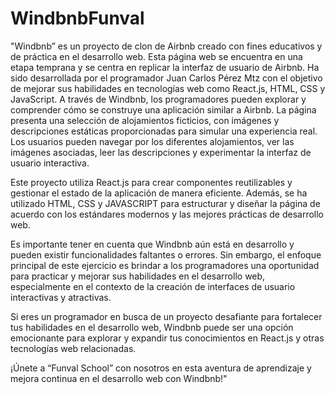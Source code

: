# WindbnbFunval

"Windbnb” es un proyecto de clon de Airbnb creado con fines educativos y de práctica en el desarrollo web. Esta página web se encuentra en una etapa temprana y se centra en replicar la interfaz de usuario de Airbnb. Ha sido desarrollada por el programador Juan Carlos Pérez Mtz con el objetivo de mejorar sus habilidades en tecnologías web como React.js, HTML, CSS y JavaScript.
A través de Windbnb, los programadores pueden explorar y comprender cómo se construye una aplicación similar a Airbnb. La página presenta una selección de alojamientos ficticios, con imágenes y descripciones estáticas proporcionadas para simular una experiencia real. Los usuarios pueden navegar por los diferentes alojamientos, ver las imágenes asociadas, leer las descripciones y experimentar la interfaz de usuario interactiva.

Este proyecto utiliza React.js para crear componentes reutilizables y gestionar el estado de la aplicación de manera eficiente. Además, se ha utilizado HTML, CSS y JAVASCRIPT para estructurar y diseñar la página de acuerdo con los estándares modernos y las mejores prácticas de desarrollo web.

Es importante tener en cuenta que Windbnb aún está en desarrollo y pueden existir funcionalidades faltantes o errores. Sin embargo, el enfoque principal de este ejercicio es brindar a los programadores una oportunidad para practicar y mejorar sus habilidades en el desarrollo web, especialmente en el contexto de la creación de interfaces de usuario interactivas y atractivas.

Si eres un programador en busca de un proyecto desafiante para fortalecer tus habilidades en el desarrollo web, Windbnb puede ser una opción emocionante para explorar y expandir tus conocimientos en React.js y otras tecnologías web relacionadas.

¡Únete a “Funval School” con nosotros en esta aventura de aprendizaje y mejora continua en el desarrollo web con Windbnb!"
